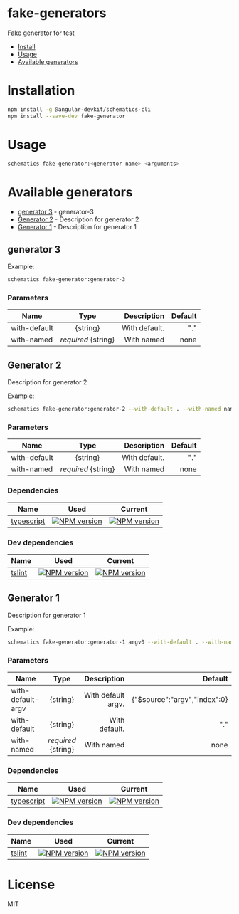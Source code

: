 fake-generators
===============

Fake generator for test

<!-- generators -->

* [Install](#install)
* [Usage](#usage)
* [Available generators](#available-generators)

# Installation
```bash
npm install -g @angular-devkit/schematics-cli
npm install --save-dev fake-generator
```

# Usage
```bash
schematics fake-generator:<generator name> <arguments>
```

# Available generators
* [generator 3](#generator-3) - generator-3
* [Generator 2](#generator-2) - Description for generator 2
* [Generator 1](#generator-1) - Description for generator 1
## generator 3


Example:
```bash
schematics fake-generator:generator-3
```

### Parameters
| Name | Type | Description | Default |
|------|:----:|------------:|--------:|
| with-default | {string} | With default. | "." |
| with-named | *required* {string} | With named | none |



## Generator 2
Description for generator 2

Example:
```bash
schematics fake-generator:generator-2 --with-default . --with-named name
```

### Parameters
| Name | Type | Description | Default |
|------|:----:|------------:|--------:|
| with-default | {string} | With default. | "." |
| with-named | *required* {string} | With named | none |

### Dependencies
| Name | Used | Current |
| ------ | ------ | ------ |
| [typescript](https://www.npmjs.com/package/key) | [![NPM version](https://img.shields.io/badge/npm_package-3.3.3-9cf.svg)](https://www.npmjs.com/package/key) | [![NPM version](https://badge.fury.io/js/typescript.svg)](https://www.npmjs.com/package/key) |

### Dev dependencies
| Name | Used | Current |
| ------ | ------ | ------ |
| [tslint](https://www.npmjs.com/package/key) | [![NPM version](https://img.shields.io/badge/npm_package-5.5.5-9cf.svg)](https://www.npmjs.com/package/key) | [![NPM version](https://badge.fury.io/js/tslint.svg)](https://www.npmjs.com/package/key) |

## Generator 1
Description for generator 1

Example:
```bash
schematics fake-generator:generator-1 argv0 --with-default . --with-named name
```

### Parameters
| Name | Type | Description | Default |
|------|:----:|------------:|--------:|
| with-default-argv | {string} | With default argv. | {"$source":"argv","index":0} |
| with-default | {string} | With default. | "." |
| with-named | *required* {string} | With named | none |

### Dependencies
| Name | Used | Current |
| ------ | ------ | ------ |
| [typescript](https://www.npmjs.com/package/key) | [![NPM version](https://img.shields.io/badge/npm_package-1.1.1-9cf.svg)](https://www.npmjs.com/package/key) | [![NPM version](https://badge.fury.io/js/typescript.svg)](https://www.npmjs.com/package/key) |

### Dev dependencies
| Name | Used | Current |
| ------ | ------ | ------ |
| [tslint](https://www.npmjs.com/package/key) | [![NPM version](https://img.shields.io/badge/npm_package-2.2.2-9cf.svg)](https://www.npmjs.com/package/key) | [![NPM version](https://badge.fury.io/js/tslint.svg)](https://www.npmjs.com/package/key) |

<!-- generatorsstop -->

# License

MIT